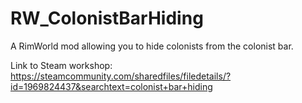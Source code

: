 # RW_ColonistBarHiding
A RimWorld mod allowing you to hide colonists from the colonist bar.

Link to Steam workshop: https://steamcommunity.com/sharedfiles/filedetails/?id=1969824437&searchtext=colonist+bar+hiding
